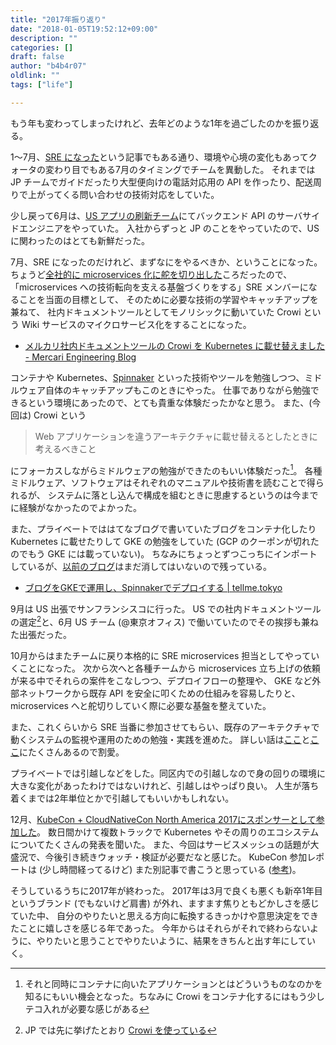 ```yaml
---
title: "2017年振り返り"
date: "2018-01-05T19:52:12+09:00"
description: ""
categories: []
draft: false
author: "b4b4r07"
oldlink: ""
tags: ["life"]

---
```


もう年も変わってしまったけれど、去年どのような1年を過ごしたのかを振り返る。

1〜7月、[SRE になった](https://tellme.tokyo/post/2017/11/02/sre/)という記事でもある通り、環境や心境の変化もあってクォータの変わり目でもある7月のタイミングでチームを異動した。
それまでは JP チームでガイドだったり大型便向けの電話対応用の API を作ったり、配送周りで上がってくる問い合わせの技術対応をしていた。

少し戻って6月は、[US アプリの刷新チーム](http://tech.mercari.com/entry/2017/12/10/000000)にてバックエンド API のサーバサイドエンジニアをやっていた。
入社からずっと JP のことをやっていたので、US に関わったのはとても新鮮だった。

7月、SRE になったのだけれど、まずなにをやるべきか、ということになった。
ちょうど[全社的に microservices 化に舵を切り出した](https://speakerdeck.com/mercari/ja-mercari-tech-conf-2017-keynote#44)ころだったので、
「microservices への技術転向を支える基盤づくりをする」SRE メンバーになることを当面の目標として、
そのために必要な技術の学習やキャッチアップを兼ねて、
社内ドキュメントツールとしてモノリシックに動いていた Crowi という Wiki サービスのマイクロサービス化をすることになった。

- [メルカリ社内ドキュメントツールの Crowi を Kubernetes に載せ替えました - Mercari Engineering Blog](http://tech.mercari.com/entry/2017/09/11/150000)

コンテナや Kubernetes、[Spinnaker](http://tech.mercari.com/entry/2017/08/21/092743) といった技術やツールを勉強しつつ、ミドルウェア自体のキャッチアップもこのときにやった。
仕事でありながら勉強できるという環境にあったので、とても貴重な体験だったかなと思う。
また、(今回は) Crowi という

> Web アプリケーションを違うアーキテクチャに載せ替えるとしたときに考えるべきこと

にフォーカスしながらミドルウェアの勉強ができたのもいい体験だった[^1]。
各種ミドルウェア、ソフトウェアはそれぞれのマニュアルや技術書を読むことで得られるが、
システムに落とし込んで構成を組むときに思慮するというのは今までに経験がなかったのでよかった。

また、プライベートでははてなブログで書いていたブログをコンテナ化したり Kubernetes に載せたりして GKE の勉強をしていた (GCP のクーポンが切れたのでもう GKE には載っていない)。
ちなみにちょっとずつこっちにインポートしているが、[以前のブログ](http://b4b4r07.hatenadiary.com/)はまだ消してはいないので残っている。

- [ブログをGKEで運用し、Spinnakerでデプロイする | tellme.tokyo](https://tellme.tokyo/post/2017/07/30/blog-on-gke-deployed-by-spinnaker/)

9月は US 出張でサンフランシスコに行った。
US での社内ドキュメントツールの選定[^2]と、6月 US チーム (@東京オフィス) で働いていたのでその挨拶も兼ねた出張だった。

10月からはまたチームに戻り本格的に SRE microservices 担当としてやっていくことになった。
次から次へと各種チームから microservices 立ち上げの依頼が来る中でそれらの案件をこなしつつ、デプロイフローの整理や、
GKE など外部ネットワークから既存 API を安全に叩くための仕組みを容易したりと、microservices へと舵切りしていく際に必要な基盤を整えていた。

また、これくらいから SRE 当番に参加させてもらい、既存のアーキテクチャで動くシステムの監視や運用のための勉強・実践を進めた。
詳しい話は[ここ](https://speakerdeck.com/kazeburo)と[ここ](https://speakerdeck.com/cubicdaiya)にたくさんあるので割愛。

プライベートでは引越しなどをした。同区内での引越しなので身の回りの環境に大きな変化があったわけではないけれど、引越しはやっぱり良い。
人生が落ち着くまでは2年単位とかで引越してもいいかもしれない。

12月、[KubeCon + CloudNativeCon North America 2017にスポンサーとして参加した](http://tech.mercari.com/entry/2017/11/13/093614)。
数日間かけて複数トラックで Kubernetes やその周りのエコシステムについてたくさんの発表を聞いた。
また、今回はサービスメッシュの話題が大盛況で、今後引き続きウォッチ・検証が必要だなと感じた。
KubeCon 参加レポートは (少し時間経ってるけど) また別記事で書こうと思っている ([参考](https://medium.com/@deeeet/kubecon2017感想-kubernetes-2018-7cf4280d435b))。

そうしているうちに2017年が終わった。
2017年は3月で良くも悪くも新卒1年目というブランド (でもないけど肩書) が外れ、ますます焦りともどかしさを感じていた中、
自分のやりたいと思える方向に転換するきっかけや意思決定をできたことに嬉しさを感じる年であった。
今年からはそれらがそれで終わらないように、やりたいと思うことでやりたいように、結果をきちんと出す年にしていく。

[^1]: それと同時にコンテナに向いたアプリケーションとはどういうものなのかを知るにもいい機会となった。ちなみに Crowi をコンテナ化するにはもう少しテコ入れが必要な感じがある
[^2]: JP では先に挙げたとおり [Crowi を使っている](http://hrnabi.com/2017/06/16/14463/)
